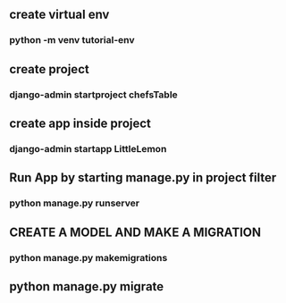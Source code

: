 ## create virtual env
### python -m venv tutorial-env
## create project 
### django-admin startproject chefsTable
## create app inside project
### django-admin startapp LittleLemon
## Run App by starting manage.py in project filter
### python manage.py runserver

## CREATE A MODEL AND MAKE A MIGRATION
### python manage.py makemigrations
## python manage.py migrate